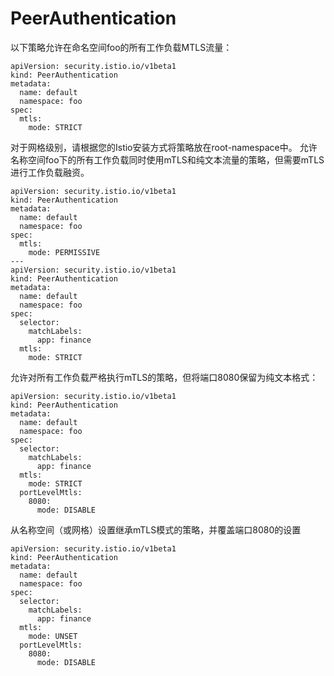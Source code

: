 # PeerAuthentication

以下策略允许在命名空间foo的所有工作负载MTLS流量：

```
apiVersion: security.istio.io/v1beta1
kind: PeerAuthentication
metadata:
  name: default
  namespace: foo
spec:
  mtls:
    mode: STRICT
```

对于网格级别，请根据您的Istio安装方式将策略放在root-namespace中。 允许名称空间foo下的所有工作负载同时使用mTLS和纯文本流量的策略，但需要mTLS进行工作负载融资。
```
apiVersion: security.istio.io/v1beta1
kind: PeerAuthentication
metadata:
  name: default
  namespace: foo
spec:
  mtls:
    mode: PERMISSIVE
---
apiVersion: security.istio.io/v1beta1
kind: PeerAuthentication
metadata:
  name: default
  namespace: foo
spec:
  selector:
    matchLabels:
      app: finance
  mtls:
    mode: STRICT
```
    
允许对所有工作负载严格执行mTLS的策略，但将端口8080保留为纯文本格式：
```
apiVersion: security.istio.io/v1beta1
kind: PeerAuthentication
metadata:
  name: default
  namespace: foo
spec:
  selector:
    matchLabels:
      app: finance
  mtls:
    mode: STRICT
  portLevelMtls:
    8080:
      mode: DISABLE
```
从名称空间（或网格）设置继承mTLS模式的策略，并覆盖端口8080的设置
```
apiVersion: security.istio.io/v1beta1
kind: PeerAuthentication
metadata:
  name: default
  namespace: foo
spec:
  selector:
    matchLabels:
      app: finance
  mtls:
    mode: UNSET
  portLevelMtls:
    8080:
      mode: DISABLE
```